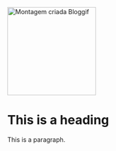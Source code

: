 
<html>
<head>

  <a href="https://pt./" title="Photo Editing"><img src="https://data.bloggif.com/distant/user/store/a/e/d/7/ab1a348014a9347de7f0e1bb2b0e7dea.gif" alt="Montagem criada Bloggif" width="200" height="200" /></a>


</head>
<body>

<h1>This is a heading</h1>
<p>This is a paragraph.</p>

</body>
</html>
